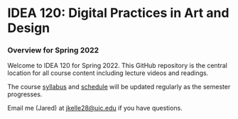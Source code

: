 # IDEA 120: Digital Practices in Art and Design


### Overview for Spring 2022

Welcome to IDEA 120 for Spring 2022. This GitHub repository is the central location for all course content including lecture videos and readings.

The course [syllabus](/SYLLABUS.md) and [schedule](/SCHEDULE.md) will be updated regularly as the semester progresses.

Email me (Jared) at [jkelle28@uic.edu](mailto:tfunk4@uic.edu) if you have questions.
